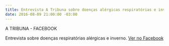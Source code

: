 ```yaml
---
title: Entrevista A Tribuna sobre doenças alérgicas respiratórias e inverno
date: 2016-08-09 21:00:00 -03:00
---
```


<p>A TRIBUNA - FACEBOOK</p>
<p>Entrevista sobre doenças respiratórias alérgicas e inverno. <a href="https://www.facebook.com/183175528378848/videos/1395323177164071/">Ver no Facebook</a></p>
